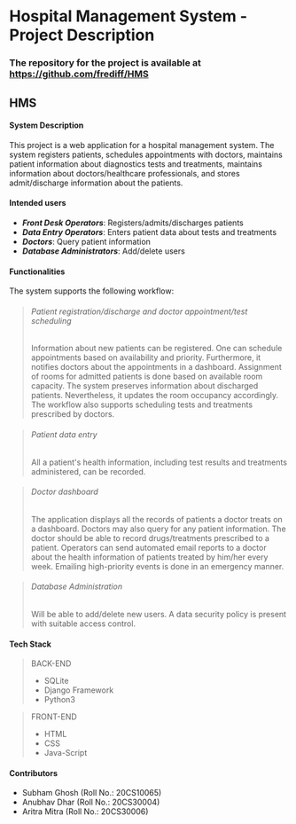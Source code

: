 

# Hospital Management System - Project Description

### The repository for the project is available at https://github.com/frediff/HMS

## HMS 

#### System Description

This project is a web application for a hospital management system. The system registers patients, schedules appointments with doctors, maintains patient information about diagnostics tests and treatments, maintains information about doctors/healthcare professionals, and stores admit/discharge information about the patients.

#### Intended users

- ***Front Desk Operators***: Registers/admits/discharges patients
- ***Data Entry Operators***: Enters patient data about tests and treatments
- ***Doctors***: Query patient information
- ***Database Administrators***: Add/delete users

#### Functionalities

The system supports the following workflow:

> ###### Patient registration/discharge and doctor appointment/test scheduling
>
> Information about new patients can be registered. One can schedule appointments based on availability and priority. Furthermore, it notifies doctors about the appointments in a dashboard. Assignment of rooms for admitted patients is done based on available room capacity. The system preserves information about discharged patients. Nevertheless, it updates the room occupancy accordingly. The workflow also supports scheduling tests and treatments prescribed by doctors.

> ###### Patient data entry
>
> All a patient's health information, including test results and treatments administered, can be recorded.

> ###### Doctor dashboard
>
> The application displays all the records of patients a doctor treats on a dashboard. Doctors may also query for any patient information. The doctor should be able to record drugs/treatments prescribed to a patient. Operators can send automated email reports to a doctor about the health information of patients treated by him/her every week. Emailing high-priority events is done in an emergency manner.

> ###### Database Administration
>
> Will be able to add/delete new users. A data security policy is present with suitable access control.

#### Tech Stack

> BACK-END
>
> - SQLite
> - Django Framework
> - Python3

> FRONT-END
>
> - HTML
> - CSS
> - Java-Script



#### Contributors

- Subham Ghosh (Roll No.: 20CS10065)
- Anubhav Dhar (Roll No.: 20CS30004)
- Aritra Mitra (Roll No.: 20CS30006)
